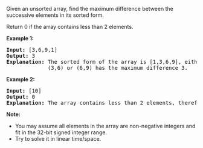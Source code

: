 <div><p>Given an unsorted array, find the maximum difference between the successive elements in its sorted form.</p>

<p>Return 0 if the array contains less than 2 elements.</p>

<p><strong>Example 1:</strong></p>

<pre><strong>Input:</strong> [3,6,9,1]
<strong>Output:</strong> 3
<strong>Explanation:</strong> The sorted form of the array is [1,3,6,9], either
&nbsp;            (3,6) or (6,9) has the maximum difference 3.</pre>

<p><strong>Example 2:</strong></p>

<pre><strong>Input:</strong> [10]
<strong>Output:</strong> 0
<strong>Explanation:</strong> The array contains less than 2 elements, therefore return 0.</pre>

<p><b>Note:</b></p>

<ul>
	<li>You may assume all elements in the array are non-negative integers and fit in the 32-bit signed integer range.</li>
	<li>Try to solve it in linear time/space.</li>
</ul>
</div>